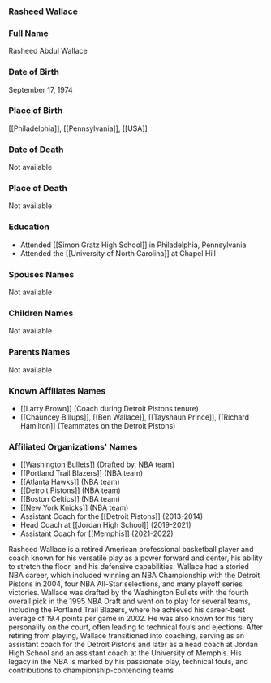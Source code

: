 ### Rasheed Wallace

### Full Name

Rasheed Abdul Wallace

### Date of Birth

September 17, 1974

### Place of Birth

[[Philadelphia]], [[Pennsylvania]], [[USA]]

### Date of Death

Not available

### Place of Death

Not available

### Education

- Attended [[Simon Gratz High School]] in Philadelphia, Pennsylvania
- Attended the [[University of North Carolina]] at Chapel Hill

### Spouses Names

Not available

### Children Names

Not available

### Parents Names

Not available

### Known Affiliates Names

- [[Larry Brown]] (Coach during Detroit Pistons tenure)
- [[Chauncey Billups]], [[Ben Wallace]], [[Tayshaun Prince]], [[Richard Hamilton]] (Teammates on the Detroit Pistons)

### Affiliated Organizations' Names

- [[Washington Bullets]] (Drafted by, NBA team)
- [[Portland Trail Blazers]] (NBA team)
- [[Atlanta Hawks]] (NBA team)
- [[Detroit Pistons]] (NBA team)
- [[Boston Celtics]] (NBA team)
- [[New York Knicks]] (NBA team)
- Assistant Coach for the [[Detroit Pistons]] (2013-2014)
- Head Coach at [[Jordan High School]] (2019-2021)
- Assistant Coach for [[Memphis]] (2021-2022)

Rasheed Wallace is a retired American professional basketball player and coach known for his versatile play as a power forward and center, his ability to stretch the floor, and his defensive capabilities. Wallace had a storied NBA career, which included winning an NBA Championship with the Detroit Pistons in 2004, four NBA All-Star selections, and many playoff series victories. Wallace was drafted by the Washington Bullets with the fourth overall pick in the 1995 NBA Draft and went on to play for several teams, including the Portland Trail Blazers, where he achieved his career-best average of 19.4 points per game in 2002. He was also known for his fiery personality on the court, often leading to technical fouls and ejections. After retiring from playing, Wallace transitioned into coaching, serving as an assistant coach for the Detroit Pistons and later as a head coach at Jordan High School and an assistant coach at the University of Memphis. His legacy in the NBA is marked by his passionate play, technical fouls, and contributions to championship-contending teams